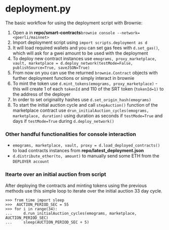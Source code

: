 # deployment.py

The basic workflow for using the deployment script with Brownie:

 1. Open a in **repo/smart-contracts**`brownie console --network=<goerli/mainnet>`
 2. Import deployment script using `import scripts.deployment as d`
 3. It will load required wallets and you can set gas fees with `d.set_gas()`, which will ask for a gwei amount to be used with the deployment
 4. To deploy new contract instances use `emograms, proxy_marketplace, vault, marketplace = d.deploy_network(testMode=False, publishSource=True, saveJSON=True)`
 5. From now on you can use the returned `brownie.Contract` objects with further deployment functions or simply interact in brownie
 6. To mint the token use `d.mint_tokens(emograms, proxy_marketplace)` - this will create 1 of each `tokenId` and 110 of the SRT token (`tokenId=1)` to the address of the deployer
 7. In order to set originality hashes use `d.set_origin_hash(emograms)`
 8. To start the initial auction cycle and call `stepAuction()` function of the marketplace contract use `drun_initialAuction_cycles(emograms, marketplace, duration)` using duration as seconds if `testMode=True` and days if `testMode=True` during `d.deploy_network()`

### Other handful functionalities for console interaction

 - `emograms, marketplace, vault, proxy = d.load_deployed_contracts()` to load contracts instances from **repo/latest_deployment.json**
 - `d.distribute_ether(to, amount)` to manually send some ETH from the `DEPLOYER account`

### Itearte over an initial auction from script
After deploying the contracts and minting tokens using the previous methods use this simple loop to iterate over the initial auction 33 day cycle.
```
>>> from time import sleep
>>>  AUCTION_PERIOD_SEC = 55
>>> for i in range(34):
...     d.run_initialAuction_cycles(emograms, marketplace, AUCTION_PERIOD_SEC)
...     sleep(AUCTION_PERIOD_SEC + 5)
```

